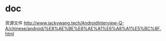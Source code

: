 # doc
资源文件  http://www.jackywang.tech/AndroidInterview-Q-A/chinese/android/%E8%AE%BE%E8%AE%A1%E6%A8%A1%E5%BC%8F.html

